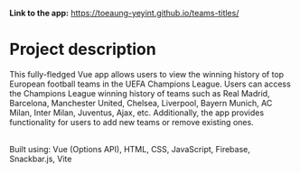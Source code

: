 **Link to the app:** https://toeaung-yeyint.github.io/teams-titles/
<br/>

# Project description

This fully-fledged Vue app allows users to view the winning history of top European football teams in the UEFA Champions League. Users can access the Champions League winning history of teams such as Real Madrid, Barcelona, Manchester United, Chelsea, Liverpool, Bayern Munich, AC Milan, Inter Milan, Juventus, Ajax, etc. Additionally, the app provides functionality for users to add new teams or remove existing ones.

<br/>
Built using: Vue (Options API), HTML, CSS, JavaScript, Firebase, Snackbar.js, Vite
